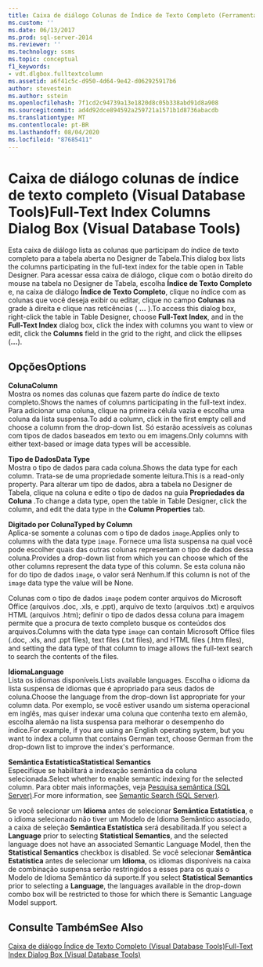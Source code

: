 ```yaml
---
title: Caixa de diálogo Colunas de Índice de Texto Completo (Ferramentas de Banco de Dados Visual) | Microsoft Docs
ms.custom: ''
ms.date: 06/13/2017
ms.prod: sql-server-2014
ms.reviewer: ''
ms.technology: ssms
ms.topic: conceptual
f1_keywords:
- vdt.dlgbox.fulltextcolumn
ms.assetid: a6f41c5c-d950-4d64-9e42-d062925917b6
author: stevestein
ms.author: sstein
ms.openlocfilehash: 7f1cd2c94739a13e1820d8c05b338abd91d8a908
ms.sourcegitcommit: ad4d92dce894592a259721a1571b1d8736abacdb
ms.translationtype: MT
ms.contentlocale: pt-BR
ms.lasthandoff: 08/04/2020
ms.locfileid: "87685411"
---
```

# <a name="full-text-index-columns-dialog-box-visual-database-tools"></a><span data-ttu-id="4e3f0-102">Caixa de diálogo colunas de índice de texto completo (Visual Database Tools)</span><span class="sxs-lookup"><span data-stu-id="4e3f0-102">Full-Text Index Columns Dialog Box (Visual Database Tools)</span></span>
  <span data-ttu-id="4e3f0-103">Esta caixa de diálogo lista as colunas que participam do índice de texto completo para a tabela aberta no Designer de Tabela.</span><span class="sxs-lookup"><span data-stu-id="4e3f0-103">This dialog box lists the columns participating in the full-text index for the table open in Table Designer.</span></span> <span data-ttu-id="4e3f0-104">Para acessar essa caixa de diálogo, clique com o botão direito do mouse na tabela no Designer de Tabela, escolha **Índice de Texto Completo** e, na caixa de diálogo **Índice de Texto Completo**, clique no índice com as colunas que você deseja exibir ou editar, clique no campo **Colunas** na grade à direita e clique nas reticências ( **…** ).</span><span class="sxs-lookup"><span data-stu-id="4e3f0-104">To access this dialog box, right-click the table in Table Designer, choose **Full-Text Index**, and in the **Full-Text Index** dialog box, click the index with columns you want to view or edit, click the **Columns** field in the grid to the right, and click the ellipses (**...**).</span></span>  
  
## <a name="options"></a><span data-ttu-id="4e3f0-105">Opções</span><span class="sxs-lookup"><span data-stu-id="4e3f0-105">Options</span></span>  
 <span data-ttu-id="4e3f0-106">**Coluna**</span><span class="sxs-lookup"><span data-stu-id="4e3f0-106">**Column**</span></span>  
 <span data-ttu-id="4e3f0-107">Mostra os nomes das colunas que fazem parte do índice de texto completo.</span><span class="sxs-lookup"><span data-stu-id="4e3f0-107">Shows the names of columns participating in the full-text index.</span></span> <span data-ttu-id="4e3f0-108">Para adicionar uma coluna, clique na primeira célula vazia e escolha uma coluna da lista suspensa.</span><span class="sxs-lookup"><span data-stu-id="4e3f0-108">To add a column, click in the first empty cell and choose a column from the drop-down list.</span></span> <span data-ttu-id="4e3f0-109">Só estarão acessíveis as colunas com tipos de dados baseados em texto ou em imagens.</span><span class="sxs-lookup"><span data-stu-id="4e3f0-109">Only columns with either text-based or image data types will be accessible.</span></span>  
  
 <span data-ttu-id="4e3f0-110">**Tipo de Dados**</span><span class="sxs-lookup"><span data-stu-id="4e3f0-110">**Data Type**</span></span>  
 <span data-ttu-id="4e3f0-111">Mostra o tipo de dados para cada coluna.</span><span class="sxs-lookup"><span data-stu-id="4e3f0-111">Shows the data type for each column.</span></span> <span data-ttu-id="4e3f0-112">Trata-se de uma propriedade somente leitura.</span><span class="sxs-lookup"><span data-stu-id="4e3f0-112">This is a read-only property.</span></span> <span data-ttu-id="4e3f0-113">Para alterar um tipo de dados, abra a tabela no Designer de Tabela, clique na coluna e edite o tipo de dados na guia **Propriedades da Coluna** .</span><span class="sxs-lookup"><span data-stu-id="4e3f0-113">To change a data type, open the table in Table Designer, click the column, and edit the data type in the **Column Properties** tab.</span></span>  
  
 <span data-ttu-id="4e3f0-114">**Digitado por Coluna**</span><span class="sxs-lookup"><span data-stu-id="4e3f0-114">**Typed by Column**</span></span>  
 <span data-ttu-id="4e3f0-115">Aplica-se somente a colunas com o tipo de dados `image`.</span><span class="sxs-lookup"><span data-stu-id="4e3f0-115">Applies only to columns with the data type `image`.</span></span> <span data-ttu-id="4e3f0-116">Fornece uma lista suspensa na qual você pode escolher quais das outras colunas representam o tipo de dados dessa coluna.</span><span class="sxs-lookup"><span data-stu-id="4e3f0-116">Provides a drop-down list from which you can choose which of the other columns represent the data type of this column.</span></span> <span data-ttu-id="4e3f0-117">Se esta coluna não for do tipo de dados `image`, o valor será Nenhum.</span><span class="sxs-lookup"><span data-stu-id="4e3f0-117">If this column is not of the `image` data type the value will be None.</span></span>  
  
 <span data-ttu-id="4e3f0-118">Colunas com o tipo de dados `image` podem conter arquivos do Microsoft Office (arquivos .doc, .xls, e .ppt), arquivo de texto (arquivos .txt) e arquivos HTML (arquivos .htm); definir o tipo de dados dessa coluna para imagem permite que a procura de texto completo busque os conteúdos dos arquivos.</span><span class="sxs-lookup"><span data-stu-id="4e3f0-118">Columns with the data type `image` can contain Microsoft Office files (.doc, .xls, and .ppt files), text files (.txt files), and HTML files (.htm files), and setting the data type of that column to image allows the full-text search to search the contents of the files.</span></span>  
  
 <span data-ttu-id="4e3f0-119">**Idioma**</span><span class="sxs-lookup"><span data-stu-id="4e3f0-119">**Language**</span></span>  
 <span data-ttu-id="4e3f0-120">Lista os idiomas disponíveis.</span><span class="sxs-lookup"><span data-stu-id="4e3f0-120">Lists available languages.</span></span> <span data-ttu-id="4e3f0-121">Escolha o idioma da lista suspensa de idiomas que é apropriado para seus dados de coluna.</span><span class="sxs-lookup"><span data-stu-id="4e3f0-121">Choose the language from the drop-down list appropriate for your column data.</span></span> <span data-ttu-id="4e3f0-122">Por exemplo, se você estiver usando um sistema operacional em inglês, mas quiser indexar uma coluna que contenha texto em alemão, escolha alemão na lista suspensa para melhorar o desempenho do índice.</span><span class="sxs-lookup"><span data-stu-id="4e3f0-122">For example, if you are using an English operating system, but you want to index a column that contains German text, choose German from the drop-down list to improve the index's performance.</span></span>  
  
 <span data-ttu-id="4e3f0-123">**Semântica Estatística**</span><span class="sxs-lookup"><span data-stu-id="4e3f0-123">**Statistical Semantics**</span></span>  
 <span data-ttu-id="4e3f0-124">Especifique se habilitará a indexação semântica da coluna selecionada.</span><span class="sxs-lookup"><span data-stu-id="4e3f0-124">Select whether to enable semantic indexing for the selected column.</span></span> <span data-ttu-id="4e3f0-125">Para obter mais informações, veja [Pesquisa semântica &#40;SQL Server&#41;](../../relational-databases/search/semantic-search-sql-server.md).</span><span class="sxs-lookup"><span data-stu-id="4e3f0-125">For more information, see [Semantic Search &#40;SQL Server&#41;](../../relational-databases/search/semantic-search-sql-server.md).</span></span>  
  
 <span data-ttu-id="4e3f0-126">Se você selecionar um **Idioma** antes de selecionar **Semântica Estatística**, e o idioma selecionado não tiver um Modelo de Idioma Semântico associado, a caixa de seleção **Semântica Estatística** será desabilitada.</span><span class="sxs-lookup"><span data-stu-id="4e3f0-126">If you select a **Language** prior to selecting **Statistical Semantics**, and the selected language does not have an associated Semantic Language Model, then the **Statistical Semantics** checkbox is disabled.</span></span> <span data-ttu-id="4e3f0-127">Se você selecionar **Semântica Estatística** antes de selecionar um **Idioma**, os idiomas disponíveis na caixa de combinação suspensa serão restringidos a esses para os quais o Modelo de Idioma Semântico dá suporte.</span><span class="sxs-lookup"><span data-stu-id="4e3f0-127">If you select **Statistical Semantics** prior to selecting a **Language**, the languages available in the drop-down combo box will be restricted to those for which there is Semantic Language Model support.</span></span>  
  
## <a name="see-also"></a><span data-ttu-id="4e3f0-128">Consulte Também</span><span class="sxs-lookup"><span data-stu-id="4e3f0-128">See Also</span></span>  
 [<span data-ttu-id="4e3f0-129">Caixa de diálogo Índice de Texto Completo &#40;Visual Database Tools&#41;</span><span class="sxs-lookup"><span data-stu-id="4e3f0-129">Full-Text Index Dialog Box &#40;Visual Database Tools&#41;</span></span>](visual-database-tools.md)  
  
  

